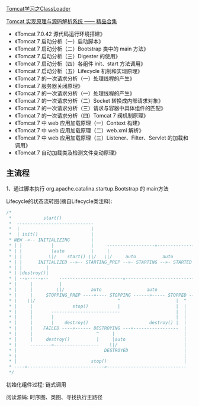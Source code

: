 [Tomcat学习之ClassLoader](https://blog.csdn.net/aesop_wubo/article/details/7582266)

[Tomcat 实现原理与源码解析系统 —— 精品合集](http://www.iocoder.cn/Tomcat/Tomcat-collection/)

* 《Tomcat 7.0.42 源代码运行环境搭建》
* 《Tomcat 7 启动分析（一）启动脚本》
* 《Tomcat 7 启动分析（二）Bootstrap 类中的 main 方法》
* 《Tomcat 7 启动分析（三）Digester 的使用》
* 《Tomcat 7 启动分析（四）各组件 init、start 方法调用》
* 《Tomcat 7 启动分析（五）Lifecycle 机制和实现原理》
* 《Tomcat 7 的一次请求分析（一）处理线程的产生》
* 《Tomcat 7 服务器关闭原理》
* 《Tomcat 7 的一次请求分析（一）处理线程的产生》
* 《Tomcat 7 的一次请求分析（二）Socket 转换成内部请求对象》
* 《Tomcat 7 的一次请求分析（三）请求与容器中具体组件的匹配》
* 《Tomcat 7 的一次请求分析（四）Tomcat 7 阀机制原理》
* 《Tomcat 7 中 web 应用加载原理（一）Context 构建》
* 《Tomcat 7 中 web 应用加载原理（二）web.xml 解析》
* 《Tomcat 7 中 web 应用加载原理（三）Listener、Filter、Servlet 的加载和调用》
* 《Tomcat 7 自动加载类及检测文件变动原理》


## 主流程

1、通过脚本执行 org.apache.catalina.startup.Bootstrap 的 main方法

Lifecycle的状态流转图(摘自Lifecycle类注释):

```java
/*
 *            start()
 *  -----------------------------
 *  |                           |
 *  | init()                    |
 * NEW -»-- INITIALIZING        |
 * | |           |              |     ------------------«-----------------------
 * | |           |auto          |     |                                        |
 * | |          \|/    start() \|/   \|/     auto          auto         stop() |
 * | |      INITIALIZED --»-- STARTING_PREP --»- STARTING --»- STARTED --»---  |
 * | |         |                                                            |  |
 * | |destroy()|                                                            |  |
 * | --»-----«--    ------------------------«--------------------------------  ^
 * |     |          |                                                          |
 * |     |         \|/          auto                 auto              start() |
 * |     |     STOPPING_PREP ----»---- STOPPING ------»----- STOPPED -----»-----
 * |    \|/                               ^                     |  ^
 * |     |               stop()           |                     |  |
 * |     |       --------------------------                     |  |
 * |     |       |                                              |  |
 * |     |       |    destroy()                       destroy() |  |
 * |     |    FAILED ----»------ DESTROYING ---«-----------------  |
 * |     |                        ^     |                          |
 * |     |     destroy()          |     |auto                      |
 * |     --------»-----------------    \|/                         |
 * |                                 DESTROYED                     |
 * |                                                               |
 * |                            stop()                             |
 * ----»-----------------------------»------------------------------
 */
```

初始化组件过程: 链式调用


阅读源码: 时序图、类图、寻找执行主路径